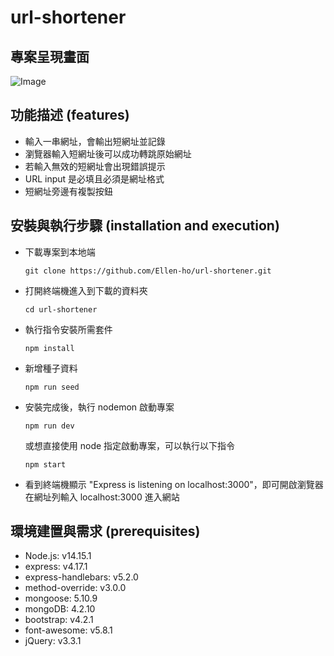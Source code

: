 # url-shortener

## 專案呈現畫面

![Image](https://i.imgur.com/r7S1xTT.png)

## 功能描述 (features)

- 輸入一串網址，會輸出短網址並記錄
- 瀏覽器輸入短網址後可以成功轉跳原始網址
- 若輸入無效的短網址會出現錯誤提示
- URL input 是必填且必須是網址格式
- 短網址旁邊有複製按鈕

## 安裝與執行步驟 (installation and execution)

- 下載專案到本地端

  ```
  git clone https://github.com/Ellen-ho/url-shortener.git
  ```

- 打開終端機進入到下載的資料夾

  ```
  cd url-shortener
  ```

- 執行指令安裝所需套件

  ```
  npm install
  ```

- 新增種子資料

  ```
  npm run seed
  ```

- 安裝完成後，執行 nodemon 啟動專案

  ```
  npm run dev
  ```

  或想直接使用 node 指定啟動專案，可以執行以下指令

  ```
  npm start
  ```

- 看到終端機顯示 "Express is listening on localhost:3000"，即可開啟瀏覽器在網址列輸入 localhost:3000 進入網站

## 環境建置與需求 (prerequisites)

- Node.js: v14.15.1
- express: v4.17.1
- express-handlebars: v5.2.0
- method-override: v3.0.0
- mongoose: 5.10.9
- mongoDB: 4.2.10
- bootstrap: v4.2.1
- font-awesome: v5.8.1
- jQuery: v3.3.1
